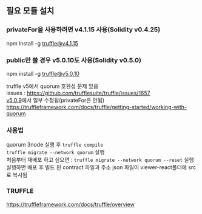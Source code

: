 ## 필요 모듈 설치
### privateFor을 사용하려면 v4.1.15 사용(Solidity v0.4.25)
npm install -g truffle@v4.1.15 <br/>
### public만 쓸 경우 v5.0.10도 사용(Solidity v0.5.0)
npm install -g truffle@v5.0.10 <br/>

truffle v5에서 quorum 호환성 문제 있음<br/>
issues : https://github.com/trufflesuite/truffle/issues/1657<br/>
[v5.0.9](https://github.com/trufflesuite/truffle/releases/tag/v5.0.9)에서 일부 수정됨(privateFor은 안됨)<br/>
https://truffleframework.com/docs/truffle/getting-started/working-with-quorum



### 사용법
quorum 3node 실행 후
`truffle compile`<br/>
`truffle migrate --network quorum` 실행<br/>
처음부터 재배포 하고 싶으면 : `truffle migrate --network quorum --reset` 실행<br/>
실행하면 배포 후 빌드 된 contract 파일과 주소 json 파일이 viewer-react폴더에 src로 복사됨

### TRUFFLE
https://truffleframework.com/docs/truffle/overview